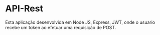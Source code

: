 # API-Rest
 
Esta aplicação desenvolvida em  Node JS, Express, JWT, onde o usuario recebe um token ao efetuar uma requisição de POST.

